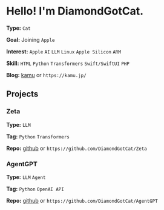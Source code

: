 # Hello! I'm DiamondGotCat.

**Type:** `Cat`

**Goal:** Joining `Apple`

**Interest:** `Apple` `AI` `LLM` `Linux` `Apple Silicon` `ARM`

**Skill:** `HTML` `Python` `Transformers` `Swift/SwiftUI` `PHP`

**Blog:** [kamu](https://kamu.jp/) or `https://kamu.jp/`

## Projects

### Zeta

**Type:** `LLM`

**Tag:** `Python` `Transformers`

**Repo:** [github](https://github.com/DiamondGotCat/Zeta) or `https://github.com/DiamondGotCat/Zeta`

### AgentGPT

**Type:** `LLM` `Agent`

**Tag:** `Python` `OpenAI API`

**Repo:** [github](https://github.com/DiamondGotCat/AgentGPT) or `https://github.com/DiamondGotCat/AgentGPT`
